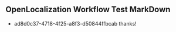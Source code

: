 ## OpenLocalization Workflow Test MarkDown
* ad8d0c37-4718-4f25-a8f3-d50844ffbcab 
thanks!<!--HONumber=Mar16_HO4-->
